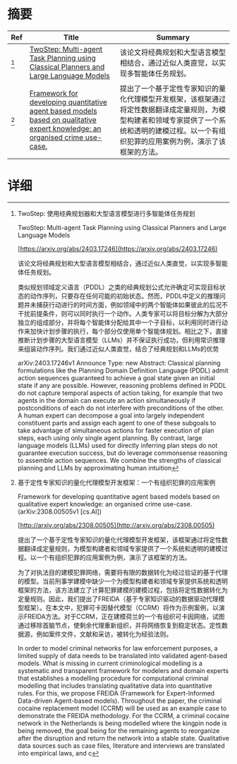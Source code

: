 # 摘要

| Ref | Title | Summary |
| --- | --- | --- |
| [^1] | [TwoStep: Multi-agent Task Planning using Classical Planners and Large Language Models](https://arxiv.org/abs/2403.17246) | 该论文将经典规划和大型语言模型相结合，通过近似人类直觉，以实现多智能体任务规划。 |
| [^2] | [Framework for developing quantitative agent based models based on qualitative expert knowledge: an organised crime use-case.](http://arxiv.org/abs/2308.00505) | 提出了一个基于定性专家知识的量化代理模型开发框架，该框架通过将定性数据翻译成定量规则，为模型构建者和领域专家提供了一个系统和透明的建模过程。以一个有组织犯罪的应用案例为例，演示了该框架的方法。 |

# 详细

[^1]: TwoStep: 使用经典规划器和大型语言模型进行多智能体任务规划

    TwoStep: Multi-agent Task Planning using Classical Planners and Large Language Models

    [https://arxiv.org/abs/2403.17246](https://arxiv.org/abs/2403.17246)

    该论文将经典规划和大型语言模型相结合，通过近似人类直觉，以实现多智能体任务规划。

    

    类似规划领域定义语言（PDDL）之类的经典规划公式允许确定可实现目标状态的动作序列，只要存在任何可能的初始状态。然而，PDDL中定义的推理问题并未捕获行动进行的时间方面，例如领域中的两个智能体如果彼此的后况不干扰前提条件，则可以同时执行一个动作。人类专家可以将目标分解为大部分独立的组成部分，并将每个智能体分配给其中一个子目标，以利用同时进行动作来加快计划步骤的执行，每个部分仅使用单个智能体规划。相比之下，直接推断计划步骤的大型语言模型（LLMs）并不保证执行成功，但利用常识推理来组装动作序列。我们通过近似人类直觉，结合了经典规划和LLMs的优势

    arXiv:2403.17246v1 Announce Type: new  Abstract: Classical planning formulations like the Planning Domain Definition Language (PDDL) admit action sequences guaranteed to achieve a goal state given an initial state if any are possible. However, reasoning problems defined in PDDL do not capture temporal aspects of action taking, for example that two agents in the domain can execute an action simultaneously if postconditions of each do not interfere with preconditions of the other. A human expert can decompose a goal into largely independent constituent parts and assign each agent to one of these subgoals to take advantage of simultaneous actions for faster execution of plan steps, each using only single agent planning. By contrast, large language models (LLMs) used for directly inferring plan steps do not guarantee execution success, but do leverage commonsense reasoning to assemble action sequences. We combine the strengths of classical planning and LLMs by approximating human intuition
    
[^2]: 基于定性专家知识的量化代理模型开发框架：一个有组织犯罪的应用案例

    Framework for developing quantitative agent based models based on qualitative expert knowledge: an organised crime use-case. (arXiv:2308.00505v1 [cs.AI])

    [http://arxiv.org/abs/2308.00505](http://arxiv.org/abs/2308.00505)

    提出了一个基于定性专家知识的量化代理模型开发框架，该框架通过将定性数据翻译成定量规则，为模型构建者和领域专家提供了一个系统和透明的建模过程。以一个有组织犯罪的应用案例为例，演示了该框架的方法。

    

    为了对执法目的建模犯罪网络，需要将有限的数据转化为经过验证的基于代理的模型。当前刑事学建模中缺少一个为模型构建者和领域专家提供系统和透明框架的方法，该方法建立了计算犯罪建模的建模过程，包括将定性数据转化为定量规则。因此，我们提出了FREIDA（基于专家知识驱动的数据驱动代理模型框架）。在本文中，犯罪可卡因替代模型（CCRM）将作为示例案例，以演示FREIDA方法。对于CCRM，正在建模荷兰的一个有组织可卡因网络，试图通过移除首脑节点，使剩余代理重新组织，并将网络恢复到稳定状态。定性数据源，例如案件文件，文献和采访，被转化为经验法则。

    In order to model criminal networks for law enforcement purposes, a limited supply of data needs to be translated into validated agent-based models. What is missing in current criminological modelling is a systematic and transparent framework for modelers and domain experts that establishes a modelling procedure for computational criminal modelling that includes translating qualitative data into quantitative rules. For this, we propose FREIDA (Framework for Expert-Informed Data-driven Agent-based models). Throughout the paper, the criminal cocaine replacement model (CCRM) will be used as an example case to demonstrate the FREIDA methodology. For the CCRM, a criminal cocaine network in the Netherlands is being modelled where the kingpin node is being removed, the goal being for the remaining agents to reorganize after the disruption and return the network into a stable state. Qualitative data sources such as case files, literature and interviews are translated into empirical laws, and c
    

